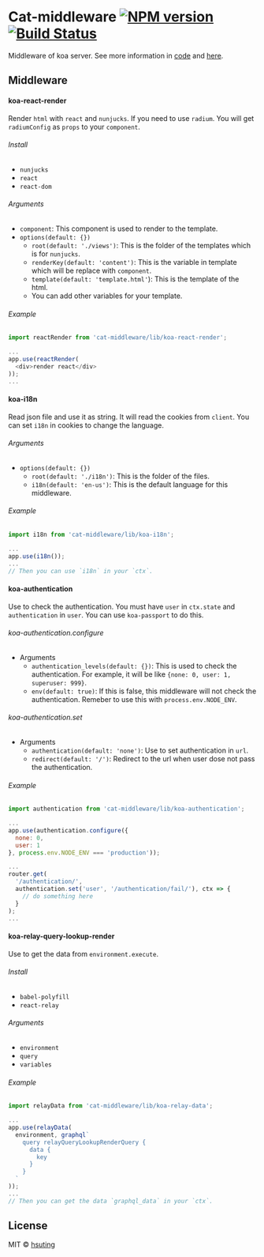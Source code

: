 # Cat-middleware [![NPM version][npm-image]][npm-url] [![Build Status][travis-image]][travis-url]
Middleware of koa server. See more information in [code](./src) and [here](./src/test).

## Middleware
#### koa-react-render
Render `html` with `react` and `nunjucks`. If you need to use `radium`. You will get `radiumConfig` as `props` to your `component`.

###### Install
- `nunjucks`
- `react`
- `react-dom`

###### Arguments
- `component`: This component is used to render to the template.
- `options(default: {})`
  - `root(default: './views')`: This is the folder of the templates which is for `nunjucks`.
  - `renderKey(default: 'content')`: This is the variable in template which will be replace with `component`.
  - `template(default: 'template.html'`): This is the template of the html.
  - You can add other variables for your template.

###### Example
```js
import reactRender from 'cat-middleware/lib/koa-react-render';

...
app.use(reactRender(
  <div>render react</div>
));
...
```



#### koa-i18n
Read json file and use it as string. It will read the cookies from `client`. You can set `i18n` in cookies to change the language.

###### Arguments
- `options(default: {})`
  - `root(default: './i18n')`: This is the folder of the files.
  - `i18n(default: 'en-us')`: This is the default language for this middleware.

###### Example
```js
import i18n from 'cat-middleware/lib/koa-i18n';

...
app.use(i18n());
...
// Then you can use `i18n` in your `ctx`.
```



#### koa-authentication
Use to check the authentication. You must have `user` in `ctx.state` and `authentication` in `user`. You can use `koa-passport` to do this.

###### koa-authentication.configure
- Arguments
  - `authentication_levels(default: {})`: This is used to check the authentication. For example, it will be like `{none: 0, user: 1, superuser: 999}`.
  - `env(default: true)`: If this is false, this middleware will not check the authentication. Remeber to use this with `process.env.NODE_ENV`.

###### koa-authentication.set
- Arguments
  - `authentication(default: 'none')`: Use to set authentication in `url`.
  - `redirect(default: '/')`: Redirect to the url when user dose not pass the authentication.

###### Example
```js
import authentication from 'cat-middleware/lib/koa-authentication';

...
app.use(authentication.configure({
  none: 0,
  user: 1
}, process.env.NODE_ENV === 'production'));

...
router.get(
  '/authentication/',
  authentication.set('user', '/authentication/fail/'), ctx => {
    // do something here
  }
);
...
```



#### koa-relay-query-lookup-render
Use to get the data from `environment.execute`.

###### Install
- `babel-polyfill`
- `react-relay`

###### Arguments
- `environment`
- `query`
- `variables`

###### Example
```js
import relayData from 'cat-middleware/lib/koa-relay-data';

...
app.use(relayData(
  environment, graphql`
    query relayQueryLookupRenderQuery {
      data {
        key
      }
    }
  `
));
...
// Then you can get the data `graphql_data` in your `ctx`.
```



## License
MIT © [hsuting](http://hsuting.com)

[npm-image]: https://badge.fury.io/js/cat-middleware.svg
[npm-url]: https://www.npmjs.com/package/cat-middleware
[travis-image]: https://travis-ci.org/HsuTing/cat-middleware.svg?branch=master
[travis-url]: https://travis-ci.org/HsuTing/cat-middleware
